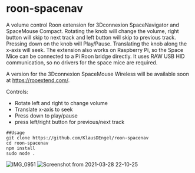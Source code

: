 # roon-spacenav
A volume control Roon extension for 3Dconnexion SpaceNavigator and SpaceMouse Compact. Rotating the knob will change the volume, right button will skip to next track and left button will skip to previous track. Pressing down on the knob will Play/Pause. Translating the knob along the x-axis will seek. The extension also works on Raspberry Pi, so the Space Mice can be connected to a Pi Roon bridge directly. It uses RAW USB HID communication, so no drivers for the space mice are required.

A version for the 3Dconnexion SpaceMouse Wireless will be available soon at https://rooextend.com/.

Controls:
- Rotate left and right to change volume
- Translate x-axis to seek
- Press down to play/pause
- press left/right button for previous/next track 

```
##Usage
git clone https://github.com/KlausDEngel/roon-spacenav
cd roon-spacenav
npm install
sudo node .
```

![IMG_0951](https://user-images.githubusercontent.com/81231318/112766515-84fe4700-9012-11eb-8191-0868e71a81c6.jpg)
![Screenshot from 2021-03-28 22-10-25](https://user-images.githubusercontent.com/81231318/112766548-95162680-9012-11eb-9651-d4067045e072.png)
